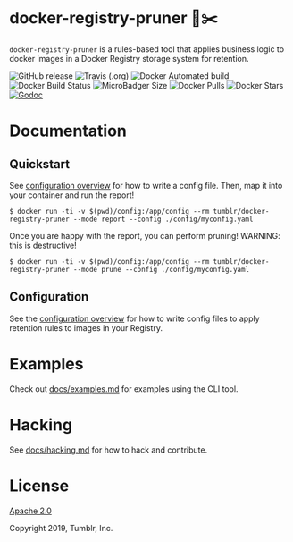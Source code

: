 # docker-registry-pruner 🐳✂️


`docker-registry-pruner` is a rules-based tool that applies business logic to docker images in a Docker Registry storage system for retention.

![GitHub release](https://img.shields.io/github/release/tumblr/docker-registry-pruner.svg) ![Travis (.org)](https://img.shields.io/travis/tumblr/docker-registry-pruner.svg) ![Docker Automated build](https://img.shields.io/docker/automated/tumblr/docker-registry-pruner.svg) ![Docker Build Status](https://img.shields.io/docker/build/tumblr/docker-registry-pruner.svg) ![MicroBadger Size](https://img.shields.io/microbadger/image-size/tumblr/docker-registry-pruner.svg) ![Docker Pulls](https://img.shields.io/docker/pulls/tumblr/docker-registry-pruner.svg) ![Docker Stars](https://img.shields.io/docker/stars/tumblr/docker-registry-pruner.svg) [![Godoc](https://godoc.org/github.com/tumblr/docker-registry-pruner?status.svg)](http://godoc.org/github.com/tumblr/docker-registry-pruner)


# Documentation

## Quickstart

See [configuration overview](/docs/config.md) for how to write a config file. Then, map it into your container and run the report!

```
$ docker run -ti -v $(pwd)/config:/app/config --rm tumblr/docker-registry-pruner --mode report --config ./config/myconfig.yaml
```

Once you are happy with the report, you can perform pruning! WARNING: this is destructive!

```
$ docker run -ti -v $(pwd)/config:/app/config --rm tumblr/docker-registry-pruner --mode prune --config ./config/myconfig.yaml
```

## Configuration

See the [configuration overview](/docs/config.md) for how to write config files to apply retention rules to images in your Registry.

# Examples

Check out [docs/examples.md](/docs/examples.md) for examples using the CLI tool.

# Hacking

See [docs/hacking.md](/docs/hacking.md) for how to hack and contribute.

# License

[Apache 2.0](/LICENSE.txt)

Copyright 2019, Tumblr, Inc.
